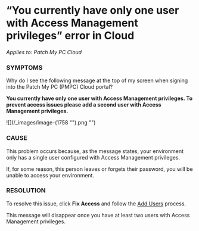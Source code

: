 # “You currently have only one user with Access Management privileges” error in Cloud

_Applies to: Patch My PC Cloud_

### SYMPTOMS

Why do I see the following message at the top of my screen when signing into the Patch My PC (PMPC) Cloud portal?

**You currently have only one user with Access Management privileges. To prevent access issues please add a second user with Access Management privileges.**

!\[]\(/\_images/image-(1758 "").png "")

### CAUSE

This problem occurs because, as the message states, your environment only has a single user configured with Access Management privileges.

If, for some reason, this person leaves or forgets their password, you will be unable to access your environment.

### RESOLUTION

To resolve this issue, click **Fix Access** and follow the [Add Users](../../cloud-administration/manage-cloud-users/add-a-cloud-user.md) process.

This message will disappear once you have at least two users with Access Management privileges.
